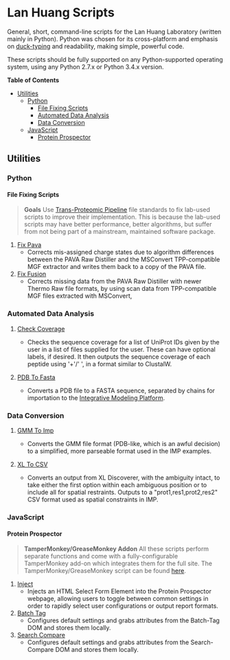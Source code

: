 # Lan Huang Scripts
General, short, command-line scripts for the Lan Huang Laboratory (written mainly in Python). Python was chosen for its cross-platform and emphasis on [duck-typing](https://en.wikipedia.org/wiki/Duck_typing) and readability, making simple, powerful code.

These scripts should be fully supported on any Python-supported operating system, using any Python 2.7.x or Python 3.4.x version.

**Table of Contents**

- [Utilities](#utilities)
  - [Python](#python)
    - [File Fixing Scripts](#file-fixing-scripts)
    - [Automated Data Analysis](#automated-data-analysis)
    - [Data Conversion](#data-conversion)
  - [JavaScript](#javascript)
    - [Protein Prospector](#protein-prospector)

## Utilities

### Python

#### File Fixing Scripts

> **Goals**
> Use [Trans-Proteomic Pipeline](http://www.ncbi.nlm.nih.gov/pmc/articles/PMC3017125/) file standards to fix lab-used scripts to improve their implementation. This is because the lab-used scripts may have better performance, better algorithms, but suffer from not being part of a mainstream, maintained software package.

1. [Fix Pava](https://github.com/Alexhuszagh/Lan-Huang-Scripts/blob/master/python/fix_pava.py)
    * Corrects mis-assigned charge states due to algorithm differences between the PAVA Raw Distiller and the MSConvert TPP-compatible MGF extractor and writes them back to a copy of the PAVA file.
2. [Fix Fusion](https://github.com/Alexhuszagh/Lan-Huang-Scripts/blob/master/python/fix_pava.py)
    * Corrects missing data from the PAVA Raw Distiller with newer Thermo Raw file formats, by using scan data from TPP-compatible MGF files extracted with MSConvert,

### Automated Data Analysis

1. [Check Coverage](https://github.com/Alexhuszagh/Lan-Huang-Scripts/blob/master/python/check_coverage.py)
    * Checks the sequence coverage for a list of UniProt IDs given by the user in a list of files supplied for the user. These can have optional labels, if desired. It then outputs the sequence coverage of each peptide using '+'/' ', in a format similar to ClustalW.

2. [PDB To Fasta](https://github.com/Alexhuszagh/Lan-Huang-Scripts/blob/master/python/pdb_to_fasta.py)
    * Converts a PDB file to a FASTA sequence, separated by chains for importation to the [Integrative Modeling Platform](https://github.com/salilab/imp).

### Data Conversion

1. [GMM To Imp](https://github.com/Alexhuszagh/Lan-Huang-Scripts/blob/master/python/gmm_to_imp.py)
    * Converts the GMM file format (PDB-like, which is an awful decision) to a simplified, more parseable format used in the IMP examples.

2. [XL To CSV](https://github.com/Alexhuszagh/Lan-Huang-Scripts/blob/master/python/xl_to_csv.py)
    * Converts an output from XL Discoverer, with the ambiguity intact, to take either the first option within each ambiguous position or to include all for spatial restraints. Outputs to a "prot1,res1,prot2,res2" CSV format used as spatial constraints in IMP.

### JavaScript

#### Protein Prospector

> **TamperMonkey/GreaseMonkey Addon**
> All these scripts perform separate functions and come with a fully-configurable TamperMonkey add-on which integrates them for the full site. The TamperMonkey/GreaseMonkey script can be found [here](https://github.com/Alexhuszagh/Lan-Huang-Scripts/blob/master/tampermonkey/protein_prospector.js).

1. [Inject](https://github.com/Alexhuszagh/Lan-Huang-Scripts/blob/master/javascript/inject.js)
    * Injects an HTML Select Form Element into the Protein Prospector webpage, allowing users to toggle between common settings in order to rapidly select user configurations or output report formats.
2. [Batch Tag](https://github.com/Alexhuszagh/Lan-Huang-Scripts/blob/master/javascript/batch_tag.js)
    * Configures default settings and grabs attributes from the Batch-Tag DOM and stores them locally.
3. [Search Compare](https://github.com/Alexhuszagh/Lan-Huang-Scripts/blob/master/javascript/search_compare.js)
    * Configures default settings and grabs attributes from the Search-Compare DOM and stores them locally.

